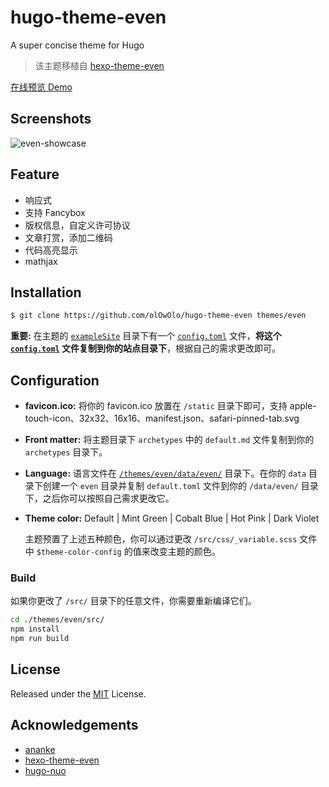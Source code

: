 # hugo-theme-even

A super concise theme for Hugo

> 该主题移植自 [hexo-theme-even](https://github.com/ahonn/hexo-theme-even)

[在线预览 Demo](https://blog.olowolo.com/example-site/)

## Screenshots

![even-showcase](https://raw.githubusercontent.com/olOwOlo/hugo-theme-even/master/images/showcase.png)

## Feature

- 响应式
- 支持 Fancybox
- 版权信息，自定义许可协议
- 文章打赏，添加二维码
- 代码高亮显示
- mathjax

## Installation

```bash
$ git clone https://github.com/olOwOlo/hugo-theme-even themes/even
```
**重要:** 在主题的 [`exampleSite`](https://github.com/olOwOlo/hugo-theme-even/tree/master/exampleSite) 目录下有一个 [`config.toml`](https://github.com/olOwOlo/hugo-theme-even/blob/master/exampleSite/config.toml) 文件，**将这个 [`config.toml`](https://github.com/olOwOlo/hugo-theme-even/blob/master/exampleSite/config.toml) 文件复制到你的站点目录下**，根据自己的需求更改即可。

## Configuration

- **favicon.ico:** 将你的 favicon.ico 放置在 `/static` 目录下即可，支持 apple-touch-icon、32x32、16x16、manifest.json、safari-pinned-tab.svg

- **Front matter:** 将主题目录下 `archetypes` 中的 `default.md` 文件复制到你的 `archetypes` 目录下。

- **Language:** 语言文件在 [`/themes/even/data/even/`](https://github.com/olOwOlo/hugo-theme-even/tree/master/data/even) 目录下。在你的 `data` 目录下创建一个 `even` 目录并复制 `default.toml` 文件到你的 `/data/even/` 目录下，之后你可以按照自己需求更改它。

- **Theme color:** Default | Mint Green | Cobalt Blue | Hot Pink | Dark Violet 

    主题预置了上述五种颜色，你可以通过更改 `/src/css/_variable.scss` 文件中 `$theme-color-config` 的值来改变主题的颜色。
    
### Build

如果你更改了 `/src/` 目录下的任意文件，你需要重新编译它们。 
```bash
cd ./themes/even/src/
npm install
npm run build
```

## License

Released under the [MIT](https://github.com/olOwOlo/hugo-theme-even/blob/master/LICENSE.md) License.

## Acknowledgements

- [ananke](https://github.com/budparr/gohugo-theme-ananke)
- [hexo-theme-even](https://github.com/ahonn/hexo-theme-even)
- [hugo-nuo](https://github.com/laozhu/hugo-nuo)
